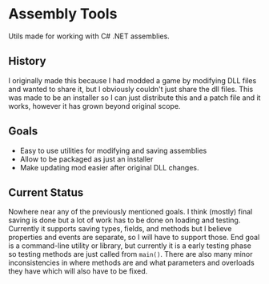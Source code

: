 # Assembly Tools
Utils made for working with C# .NET assemblies.

## History
I originally made this because I had modded a game by modifying DLL files and wanted to share it, but I obviously couldn't just share the dll files. This was made to be an installer so I can just distribute this and a patch file and it works, however it has grown beyond original scope.

## Goals
 - Easy to use utilities for modifying and saving assemblies
 - Allow to be packaged as just an installer
 - Make updating mod easier after original DLL changes.
 
## Current Status
Nowhere near any of the previously mentioned goals. I think (mostly) final saving is done but a lot of work has to be done on loading and testing.
Currently it supports saving types, fields, and methods but I believe properties and events are separate, so I will have to support those.
End goal is a command-line utility or library, but currently it is a early testing phase so testing methods are just called from `main()`.
There are also many minor inconsistencies in where methods are and what parameters and overloads they have which will also have to be fixed. 
